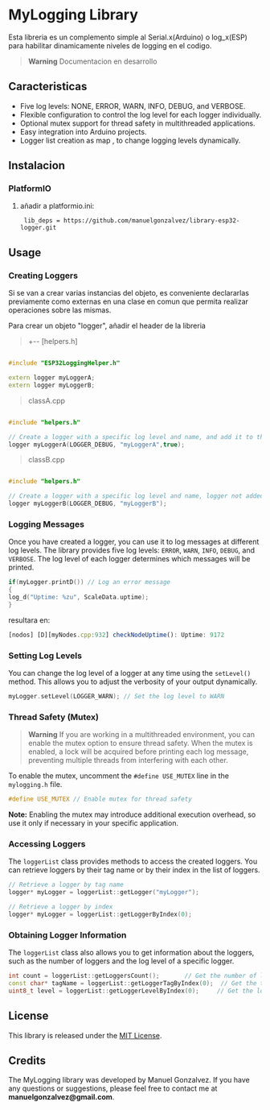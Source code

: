 # MyLogging Library

Esta libreria es un complemento simple al Serial.x(Arduino) o log_x(ESP) para habilitar dinamicamente niveles de logging en el codigo.

> **Warning** Documentacion en desarrollo

## Caracteristicas

- Five log levels: NONE, ERROR, WARN, INFO, DEBUG, and VERBOSE.
- Flexible configuration to control the log level for each logger individually.
- Optional mutex support for thread safety in multithreaded applications.
- Easy integration into Arduino projects.
- Logger list creation as map , to change logging levels dynamically.

## Instalacion

### PlatformIO

1. añadir a platformio.ini:

        lib_deps = https://github.com/manuelgonzalvez/library-esp32-logger.git


## Usage

### Creating Loggers

Si se van a crear varias instancias del objeto, es conveniente declararlas previamente como externas en una clase en comun que permita realizar operaciones sobre las mismas.

Para crear un objeto "logger", añadir el header de la libreria

>+-- [helpers.h]

```cpp

#include "ESP32LoggingHelper.h"

extern logger myLoggerA;
extern logger myLoggerB;

```

> classA.cpp
```cpp

#include "helpers.h"

// Create a logger with a specific log level and name, and add it to the loggerList array
logger myLoggerA(LOGGER_DEBUG, "myLoggerA",true);
```

> classB.cpp

```cpp

#include "helpers.h"

// Create a logger with a specific log level and name, logger not added to the list.
logger myLoggerB(LOGGER_DEBUG, "myLoggerB");
```




### Logging Messages

Once you have created a logger, you can use it to log messages at different log levels. The library provides five log levels: `ERROR`, `WARN`, `INFO`, `DEBUG`, and `VERBOSE`. The log level of each logger determines which messages will be printed.

```cpp
if(myLogger.printD()) // Log an error message
{
log_d("Uptime: %zu", ScaleData.uptime);
}
```
resultara en:
```js
[nodos] [D][myNodes.cpp:932] checkNodeUptime(): Uptime: 9172 
```

### Setting Log Levels

You can change the log level of a logger at any time using the `setLevel()` method. This allows you to adjust the verbosity of your output dynamically.

```cpp
myLogger.setLevel(LOGGER_WARN); // Set the log level to WARN
```

### Thread Safety (Mutex)

> **Warning**
> If you are working in a multithreaded environment, you can enable the mutex option to ensure thread safety. When the mutex is enabled, a lock will be acquired before printing each log message, preventing multiple threads from interfering with each other.

To enable the mutex, uncomment the `#define USE_MUTEX` line in the `mylogging.h` file.

```cpp
#define USE_MUTEX // Enable mutex for thread safety
```

**Note:** Enabling the mutex may introduce additional execution overhead, so use it only if necessary in your specific application.

### Accessing Loggers

The `loggerList` class provides methods to access the created loggers. You can retrieve loggers by their tag name or by their index in the list of loggers.

```cpp
// Retrieve a logger by tag name
logger* myLogger = loggerList::getLogger("myLogger");

// Retrieve a logger by index
logger* myLogger = loggerList::getLoggerByIndex(0);
```

### Obtaining Logger Information

The `loggerList` class also allows you to get information about the loggers, such as the number of loggers and the log level of a specific logger.

```cpp
int count = loggerList::getLoggersCount();       // Get the number of loggers
const char* tagName = loggerList::getLoggerTagByIndex(0);  // Get the tag name of the first logger
uint8_t level = loggerList::getLoggerLevelByIndex(0);     // Get the log level of the first logger
```

<!-- ## Examples

The library includes example sketches that demonstrate its usage. You can find them in the Arduino IDE under **File > Examples > MyLogging**. -->

## License

This library is released under the [MIT License](https://opensource.org/licenses/MIT).

## Credits

The MyLogging library was developed by Manuel Gonzalvez. If you have any questions or suggestions, please feel free to contact me at __manuelgonzalvez@gmail.com__.

